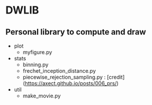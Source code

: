 # DWLIB

## Personal library to compute and draw

- plot
    - myfigure.py
- stats
    - binning.py
    - frechet_inception_distance.py
    - piecewise_rejection_sampling.py : [credit] (https://axect.github.io/posts/006_prs/)
- util
    - make_movie.py

